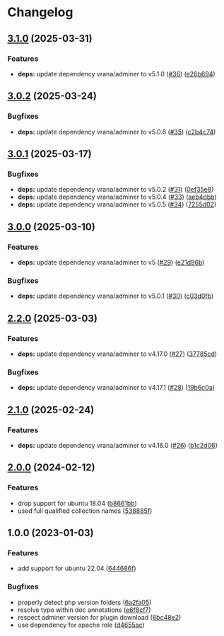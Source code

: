 # Changelog

## [3.1.0](https://github.com/rolehippie/adminer/compare/v3.0.2...v3.1.0) (2025-03-31)


### Features

* **deps:** update dependency vrana/adminer to v5.1.0 ([#36](https://github.com/rolehippie/adminer/issues/36)) ([e26b694](https://github.com/rolehippie/adminer/commit/e26b6948b9822c03f76093af8a1b872f033a4546))

## [3.0.2](https://github.com/rolehippie/adminer/compare/v3.0.1...v3.0.2) (2025-03-24)


### Bugfixes

* **deps:** update dependency vrana/adminer to v5.0.6 ([#35](https://github.com/rolehippie/adminer/issues/35)) ([c2b4c74](https://github.com/rolehippie/adminer/commit/c2b4c74d45124e42c1781f5a0d18299a517d2a06))

## [3.0.1](https://github.com/rolehippie/adminer/compare/v3.0.0...v3.0.1) (2025-03-17)


### Bugfixes

* **deps:** update dependency vrana/adminer to v5.0.2 ([#31](https://github.com/rolehippie/adminer/issues/31)) ([0ef35e8](https://github.com/rolehippie/adminer/commit/0ef35e81f68c516d784c02a78fc513db17e7e0d3))
* **deps:** update dependency vrana/adminer to v5.0.4 ([#33](https://github.com/rolehippie/adminer/issues/33)) ([aeb4dbb](https://github.com/rolehippie/adminer/commit/aeb4dbb348f67f2b3d3db7ed7594068fb9d48bca))
* **deps:** update dependency vrana/adminer to v5.0.5 ([#34](https://github.com/rolehippie/adminer/issues/34)) ([7255d02](https://github.com/rolehippie/adminer/commit/7255d02fa42ee70adba2fce5a3b2c336b2da5f92))

## [3.0.0](https://github.com/rolehippie/adminer/compare/v2.2.0...v3.0.0) (2025-03-10)


### Features

* **deps:** update dependency vrana/adminer to v5 ([#29](https://github.com/rolehippie/adminer/issues/29)) ([e21d96b](https://github.com/rolehippie/adminer/commit/e21d96b31c4830e60a4f8c9a6f1e5c98065c9c83))


### Bugfixes

* **deps:** update dependency vrana/adminer to v5.0.1 ([#30](https://github.com/rolehippie/adminer/issues/30)) ([c03d0fb](https://github.com/rolehippie/adminer/commit/c03d0fb6244ac140f03ed40886539fc4d43a548f))

## [2.2.0](https://github.com/rolehippie/adminer/compare/v2.1.0...v2.2.0) (2025-03-03)


### Features

* **deps:** update dependency vrana/adminer to v4.17.0 ([#27](https://github.com/rolehippie/adminer/issues/27)) ([37785cd](https://github.com/rolehippie/adminer/commit/37785cdf1002960950571abf622f1df621084a94))


### Bugfixes

* **deps:** update dependency vrana/adminer to v4.17.1 ([#28](https://github.com/rolehippie/adminer/issues/28)) ([19b6c0a](https://github.com/rolehippie/adminer/commit/19b6c0a89973df42d0e8b85b913c1f176026e4f7))

## [2.1.0](https://github.com/rolehippie/adminer/compare/v2.0.0...v2.1.0) (2025-02-24)


### Features

* **deps:** update dependency vrana/adminer to v4.16.0 ([#26](https://github.com/rolehippie/adminer/issues/26)) ([b1c2d06](https://github.com/rolehippie/adminer/commit/b1c2d069460f311fdea58c80c02a57e612769b65))

## [2.0.0](https://github.com/rolehippie/adminer/compare/v1.0.0...v2.0.0) (2024-02-12)


### Features

* drop support for ubuntu 18.04 ([b8661bb](https://github.com/rolehippie/adminer/commit/b8661bb97c63ee1b92f9e050fa6058a49e4e5693))
* used full qualified collection names ([538885f](https://github.com/rolehippie/adminer/commit/538885f32ff95e745714e95107fe59e199dba517))

## 1.0.0 (2023-01-03)

### Features

* add support for ubuntu 22.04 ([644686f](https://github.com/rolehippie/adminer/commit/644686f2191728222e1d2b017a77a0e82f0137a4))


### Bugfixes

* properly detect php version folders ([6a2fa05](https://github.com/rolehippie/adminer/commit/6a2fa05024aea7fdef3275759fdc406716f735c7))
* resolve typo within doc annotations ([e6f8cf7](https://github.com/rolehippie/adminer/commit/e6f8cf796df70c164da0d8e99f0fc5b03ab09de8))
* respect adminer version for plugin download ([8bc48e2](https://github.com/rolehippie/adminer/commit/8bc48e289f89d210ac707322cd7d4ceae4b92495))
* use dependency for apache role ([d4655ac](https://github.com/rolehippie/adminer/commit/d4655ac7a9aaca26868b7826647e6cda275a5fa3))
